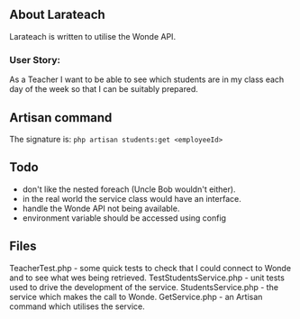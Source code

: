 

## About Larateach

Larateach is written to utilise the Wonde API.

### User Story:
As a Teacher I want to be able to see which students are in my class each day of the week so that I can be suitably 
prepared.

## Artisan command
The signature is: 
```php artisan students:get <employeeId>```

 
## Todo
* don't like the nested foreach (Uncle Bob wouldn't either).
* in the real world the service class would have an interface.
* handle the Wonde API not being available.
* environment variable should be accessed using config

## Files

TeacherTest.php - some quick tests to check that I could connect to Wonde
and to see what wes being retrieved.
TestStudentsService.php - unit tests used to drive the development of the service.
StudentsService.php - the service which makes the call to Wonde.
GetService.php - an Artisan command which utilises the service.

